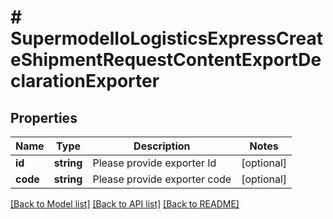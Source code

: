 # # SupermodelIoLogisticsExpressCreateShipmentRequestContentExportDeclarationExporter

## Properties

Name | Type | Description | Notes
------------ | ------------- | ------------- | -------------
**id** | **string** | Please provide exporter Id | [optional]
**code** | **string** | Please provide exporter code | [optional]

[[Back to Model list]](../../README.md#models) [[Back to API list]](../../README.md#endpoints) [[Back to README]](../../README.md)
